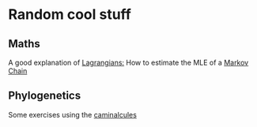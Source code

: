 # Random cool stuff



## Maths

A good explanation of [Lagrangians:](http://dbpubs.stanford.edu:8091/~klein/lagrange-multipliers.pdf)
How to estimate the MLE of a [Markov Chain](https://stats.stackexchange.com/questions/47685/calculating-log-likelihood-for-given-mle-markov-chains)

## Phylogenetics

Some exercises using the [caminalcules](https://ckschools.org/common/pages/UserFile.aspx?fileId=6570515) 

